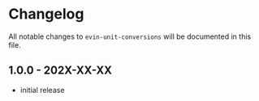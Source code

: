 # Changelog

All notable changes to `evin-unit-conversions` will be documented in this file.

## 1.0.0 - 202X-XX-XX

- initial release
